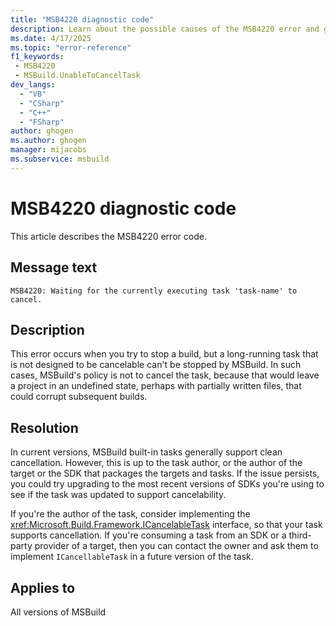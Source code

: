 ```yaml
---
title: "MSB4220 diagnostic code"
description: Learn about the possible causes of the MSB4220 error and get troubleshooting tips.
ms.date: 4/17/2025
ms.topic: "error-reference"
f1_keywords:
 - MSB4220
 - MSBuild.UnableToCancelTask
dev_langs:
  - "VB"
  - "CSharp"
  - "C++"
  - "FSharp"
author: ghogen
ms.author: ghogen
manager: mijacobs
ms.subservice: msbuild
---
```


# MSB4220 diagnostic code

<!-- :::ErrorDefinitionDescription::: -->
<!-- :::editable-content name="introDescription"::: -->
This article describes the MSB4220 error code.
<!-- :::editable-content-end::: -->

## Message text

`MSB4220: Waiting for the currently executing task 'task-name' to cancel.`

<!-- :::editable-content name="postOutputDescription"::: -->
<!--
{StrBegin="MSB4220: "}
-->
## Description

This error occurs when you try to stop a build, but a long-running task that is not designed to be cancelable can't be stopped by MSBuild. In such cases, MSBuild's policy is not to cancel the task, because that would leave a project in an undefined state, perhaps with partially written files, that could corrupt subsequent builds.

## Resolution

In current versions, MSBuild built-in tasks generally support clean cancellation. However, this is up to the task author, or the author of the target or the SDK that packages the targets and tasks. If the issue persists, you could try upgrading to the most recent versions of SDKs you're using to see if the task was updated to support cancelability.

If you're the author of the task, consider implementing the <xref:Microsoft.Build.Framework.ICancelableTask> interface, so that your task supports cancellation. If you're consuming a task from an SDK or a third-party provider of a target, then you can contact the owner and ask them to implement `ICancellableTask` in a future version of the task.
<!-- :::editable-content-end::: -->
<!-- :::ErrorDefinitionDescription-end::: -->

## Applies to

All versions of MSBuild
